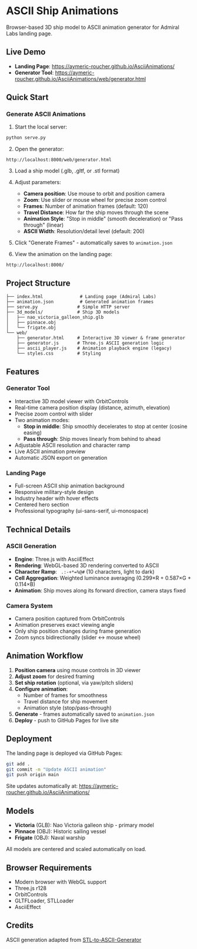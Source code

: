 # ASCII Ship Animations

Browser-based 3D ship model to ASCII animation generator for Admiral Labs landing page.

## Live Demo

- **Landing Page**: https://aymeric-roucher.github.io/AsciiAnimations/
- **Generator Tool**: https://aymeric-roucher.github.io/AsciiAnimations/web/generator.html

## Quick Start

### Generate ASCII Animations

1. Start the local server:
```bash
python serve.py
```

2. Open the generator:
```
http://localhost:8000/web/generator.html
```

3. Load a ship model (.glb, .gltf, or .stl format)

4. Adjust parameters:
   - **Camera position**: Use mouse to orbit and position camera
   - **Zoom**: Use slider or mouse wheel for precise zoom control
   - **Frames**: Number of animation frames (default: 120)
   - **Travel Distance**: How far the ship moves through the scene
   - **Animation Style**: "Stop in middle" (smooth deceleration) or "Pass through" (linear)
   - **ASCII Width**: Resolution/detail level (default: 200)

5. Click "Generate Frames" - automatically saves to `animation.json`

6. View the animation on the landing page:
```
http://localhost:8000/
```

## Project Structure

```
├── index.html              # Landing page (Admiral Labs)
├── animation.json          # Generated animation frames
├── serve.py               # Simple HTTP server
├── 3d_models/             # Ship 3D models
│   ├── nao_victoria_galleon_ship.glb
│   ├── pinnace.obj
│   └── frigate.obj
└── web/
    ├── generator.html     # Interactive 3D viewer & frame generator
    ├── generator.js       # Three.js ASCII generation logic
    ├── ascii_player.js    # Animation playback engine (legacy)
    └── styles.css         # Styling
```

## Features

### Generator Tool
- Interactive 3D model viewer with OrbitControls
- Real-time camera position display (distance, azimuth, elevation)
- Precise zoom control with slider
- Two animation modes:
  - **Stop in middle**: Ship smoothly decelerates to stop at center (cosine easing)
  - **Pass through**: Ship moves linearly from behind to ahead
- Adjustable ASCII resolution and character ramp
- Live ASCII animation preview
- Automatic JSON export on generation

### Landing Page
- Full-screen ASCII ship animation background
- Responsive military-style design
- Industry header with hover effects
- Centered hero section
- Professional typography (ui-sans-serif, ui-monospace)

## Technical Details

### ASCII Generation
- **Engine**: Three.js with AsciiEffect
- **Rendering**: WebGL-based 3D rendering converted to ASCII
- **Character Ramp**: ` .:-+*=%@#` (10 characters, light to dark)
- **Cell Aggregation**: Weighted luminance averaging (0.299×R + 0.587×G + 0.114×B)
- **Animation**: Ship moves along its forward direction, camera stays fixed

### Camera System
- Camera position captured from OrbitControls
- Animation preserves exact viewing angle
- Only ship position changes during frame generation
- Zoom syncs bidirectionally (slider ↔ mouse wheel)

## Animation Workflow

1. **Position camera** using mouse controls in 3D viewer
2. **Adjust zoom** for desired framing
3. **Set ship rotation** (optional, via yaw/pitch sliders)
4. **Configure animation**:
   - Number of frames for smoothness
   - Travel distance for ship movement
   - Animation style (stop/pass-through)
5. **Generate** - frames automatically saved to `animation.json`
6. **Deploy** - push to GitHub Pages for live site

## Deployment

The landing page is deployed via GitHub Pages:

```bash
git add .
git commit -m "Update ASCII animation"
git push origin main
```

Site updates automatically at: https://aymeric-roucher.github.io/AsciiAnimations/

## Models

- **Victoria** (GLB): Nao Victoria galleon ship - primary model
- **Pinnace** (OBJ): Historic sailing vessel
- **Frigate** (OBJ): Naval warship

All models are centered and scaled automatically on load.

## Browser Requirements

- Modern browser with WebGL support
- Three.js r128
- OrbitControls
- GLTFLoader, STLLoader
- AsciiEffect

## Credits

ASCII generation adapted from [STL-to-ASCII-Generator](https://github.com/AndrewSink/STL-to-ASCII-Generator/)
